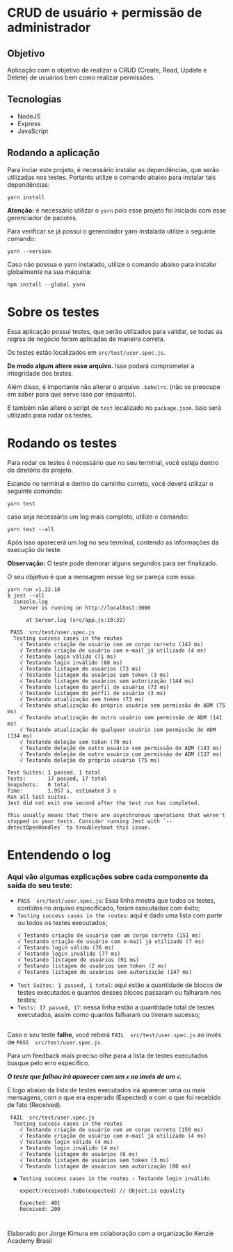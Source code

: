 # CRUD de usuário + permissão de administrador

## Objetivo
Aplicação com o objetivo de realizar o CRUD (Create, Read, Update e Delete) de usuários bem como realizar permissões.

## Tecnologias
<ul>
  <li>NodeJS</li>
  <li>Express</li>
  <li>JavaScript</li>
</ul>

## Rodando a aplicação

Para inciar este projeto, é necessário instalar as dependências, que serão utilizadas nos testes. Portanto utilize o comando abaixo para instalar tais dependências:

````
yarn install
````


**Atenção:** é necessário utilizar o `yarn` pois esse projeto foi iniciado com esse gerenciador de pacotes.

Para verificar se já possui o gerenciador yarn instalado utilize o seguinte comando:

````
yarn --version
````

Caso não possua o yarn instalado, utilize o comando abaixo para instalar globalmente na sua máquina:

````
npm install --global yarn
````
# **Sobre os testes**

Essa aplicação possui testes, que serão utilizados para validar, se todas as regras de negócio foram aplicadas de maneira correta.

Os testes estão localizados em `src/test/user.spec.js`. 

**De modo algum altere esse arquivo.** Isso poderá comprometer a integridade dos testes.

Além disso, é importante não alterar o arquivo `.babelrc`. (não se preocupe em saber para que serve isso por enquanto).

E também não altere o script de `test` localizado no `package.json`. Isso será utilizado para rodar os testes.


# **Rodando os testes** 

Para rodar os testes é necessário que no seu terminal, você esteja dentro do diretório do projeto.

Estando no terminal e dentro do caminho correto, você deverá utilizar o seguinte comando:

````
yarn test
````
caso seja necessário um log mais completo, utilize o comando:
````
yarn test --all
````
Após isso aparecerá um log no seu terminal, contendo as informações da execução do teste.

**Observação:** O teste pode demorar alguns segundos para ser finalizado.

O seu objetivo é que a mensagem nesse log se pareça com essa:
`````
yarn run v1.22.18
$ jest --all
  console.log
    Server is running on http://localhost:3000

      at Server.log (src/app.js:10:32)

 PASS  src/test/user.spec.js
  Testing success cases in the routes
    √ Testando criação de usuário com um corpo correto (142 ms)                                                                                                    
    √ Testando criação de usuário com e-mail já utilizado (4 ms)                                                                                                   
    √ Testando login válido (71 ms)                                                                                                                                
    √ Testando login inválido (68 ms)                                                                                                                              
    √ Testando listagem de usuários (73 ms)                                                                                                                        
    √ Testando listagem de usuários sem token (3 ms)                                                                                                               
    √ Testando listagem de usuários sem autorização (144 ms)                                                                                                       
    √ Testando listagem do perfil de usuário (73 ms)                                                                                                               
    √ Testando listagem do perfil de usuário (3 ms)                                                                                                                
    √ Testando atualização sem token (73 ms)                                                                                                                       
    √ Testando atualização do próprio usuário sem permissão de ADM (75 ms)                                                                                         
    √ Testando atualização de outro usuário sem permissão de ADM (141 ms)                                                                                          
    √ Testando atualização de qualquer usuário com permissão de ADM (134 ms)                                                                                       
    √ Testando deleção sem token (70 ms)                                                                                                                           
    √ Testando deleção de outro usuário sem permissão de ADM (143 ms)                                                                                              
    √ Testando deleção de outro usuário com permissão de ADM (137 ms)                                                                                              
    √ Testando deleção do próprio usuário (75 ms)                                                                                                                  
                                                                                                                                                                   
Test Suites: 1 passed, 1 total                                                                                                                                     
Tests:       17 passed, 17 total                                                                                                                                   
Snapshots:   0 total
Time:        1.957 s, estimated 3 s
Ran all test suites.
Jest did not exit one second after the test run has completed.

This usually means that there are asynchronous operations that weren't stopped in your tests. Consider running Jest with `--detectOpenHandles` to troubleshoot this issue.
`````
# **Entendendo o log**

### Aqui vão algumas explicações sobre cada componente da saída do seu teste:
- `PASS  src/test/user.spec.js`: Essa linha mostra que todos os testes, contidos no arquivo especificado, foram executados com êxito;
- `Testing success cases in the routes`: aqui é dado uma lista com parte ou todos os testes executados;
    ````
    √ Testando criação de usuário com um corpo correto (151 ms)                                                                                                    
    √ Testando criação de usuário com e-mail já utilizado (7 ms)                                                                                                   
    √ Testando login válido (76 ms)                                                                                                                                
    √ Testando login inválido (77 ms)                                                                                                                              
    √ Testando listagem de usuários (91 ms)                                                                                                                        
    √ Testando listagem de usuários sem token (2 ms)                                                                                                               
    √ Testando listagem de usuários sem autorização (147 ms)
    ````
- `Test Suites: 1 passed, 1 total`: aqui estão a quantidade de blocos de testes executados e quantos desses blocos passaram ou falharam nos testes;
- `Tests: 17 passed, 17`: nessa linha estão a quantidade total de testes executados, assim como quantos falharam ou tiveram sucesso;
##
Caso o seu teste **falhe**, você reberá `FAIL  src/test/user.spec.js` ao invés de `PASS  src/test/user.spec.js`.

Para um feedback mais preciso olhe para a lista de testes executados busque pelo erro específico.

***O teste que falhou irá aparecer com um `x` ao invés de um `√`.***

E logo abaixo da lista de testes executados irá aparecer uma ou mais mensagens, com o que era esperado (Expected) e com o que foi recebido de fato (Received).

`````
 FAIL  src/test/user.spec.js
  Testing success cases in the routes
    √ Testando criação de usuário com um corpo correto (150 ms)                                                                                                    
    √ Testando criação de usuário com e-mail já utilizado (4 ms)                                                                                                   
    √ Testando login válido (4 ms)                                                                                                                                 
    × Testando login inválido (4 ms)                                                                                                                               
    √ Testando listagem de usuários (6 ms)                                                                                                                         
    √ Testando listagem de usuários sem token (3 ms)                                                                                                               
    √ Testando listagem de usuários sem autorização (80 ms)                                                                                                        
                                                                                                                                                                   
  ● Testing success cases in the routes › Testando login inválido                                                                                                  
                                                                                                                                                                   
    expect(received).toBe(expected) // Object.is equality

    Expected: 401
    Received: 200

`````
#

Elaborado por Jorge Kimura em colaboração com a organização Kenzie Academy Brasil
